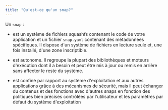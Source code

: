 ```yaml
---
title: "Qu'est-ce qu'un snap?"
---
```


<!-- lang: EN
A `snap` :

* is a squashFS filesystem containing your app code and a `snap.yaml` file containing specific metadata. It has a read-only file-system and, once installed, a writable area.

* is self-contained. It bundles most of the libraries and runtimes it needs and can be updated and reverted without affecting the rest of the system.

* is confined from the OS and other apps through security mechanisms, but can exchange content and functions with other snaps according to fine-grained policies controlled by the user and the OS defaults.
-->

Un `snap` :

* est un système de fichiers squashfs contenant le code de votre application et un fichier `snap.yaml` contenant des métadonnées spécifiques. Il dispose d'un système de fichiers en lecture seule et, une fois installé, d'une zone inscriptible.

* est autonome. Il regroupe la plupart des bibliothèques et moteurs d'exécution dont il a besoin et peut être mis à jour ou remis en arrière sans affecter le reste du système.

* est confiné par rapport au système d'exploitation et aux autres applications grâce à des mécanismes de sécurité, mais il peut échanger du contenus et des fonctions avec d'autres snaps en fonction des politiques bien précises contrôlées par l'utilisateur et les paramètres par défaut du système d'exploitation

